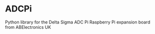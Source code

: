 # ADCPi
Python library for the Delta Sigma ADC Pi Raspberry Pi expansion board from ABElectronics UK
